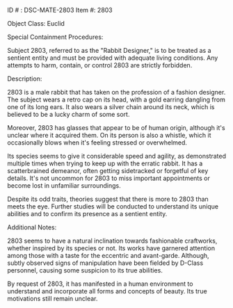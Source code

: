 ID # : DSC-MATE-2803
Item #: 2803

Object Class: Euclid

Special Containment Procedures:

Subject 2803, referred to as the "Rabbit Designer," is to be treated as a sentient entity and must be provided with adequate living conditions. Any attempts to harm, contain, or control 2803 are strictly forbidden.

Description:

2803 is a male rabbit that has taken on the profession of a fashion designer. The subject wears a retro cap on its head, with a gold earring dangling from one of its long ears. It also wears a silver chain around its neck, which is believed to be a lucky charm of some sort. 

Moreover, 2803 has glasses that appear to be of human origin, although it's unclear where it acquired them. On its person is also a whistle, which it occasionally blows when it's feeling stressed or overwhelmed. 

Its species seems to give it considerable speed and agility, as demonstrated multiple times when trying to keep up with the erratic rabbit. It has a scatterbrained demeanor, often getting sidetracked or forgetful of key details. It's not uncommon for 2803 to miss important appointments or become lost in unfamiliar surroundings. 

Despite its odd traits, theories suggest that there is more to 2803 than meets the eye. Further studies will be conducted to understand its unique abilities and to confirm its presence as a sentient entity. 

Additional Notes:

2803 seems to have a natural inclination towards fashionable craftworks, whether inspired by its species or not. Its works have garnered attention among those with a taste for the eccentric and avant-garde. Although, subtly observed signs of manipulation have been fielded by D-Class personnel, causing some suspicion to its true abilities.

By request of 2803, it has manifested in a human environment to understand and incorporate all forms and concepts of beauty. Its true motivations still remain unclear.